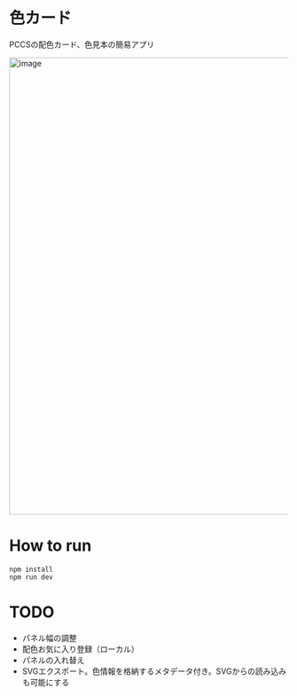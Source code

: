# 色カード

PCCSの配色カード、色見本の簡易アプリ

<img width="1099" height="825" alt="image" src="https://github.com/user-attachments/assets/809ddee2-8d80-4e69-83ea-331e6deaa95c" />

# How to run

```
npm install
npm run dev
```

# TODO

- パネル幅の調整
- 配色お気に入り登録（ローカル）
- パネルの入れ替え
- SVGエクスポート。色情報を格納するメタデータ付き。SVGからの読み込みも可能にする
